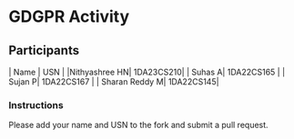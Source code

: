 # GDGPR Activity

## Participants

| Name   | USN        |
|Nithyashree HN| 1DA23CS210|
| Suhas A| 1DA22CS165 |
| Sujan P| 1DA22CS167 |
| Sharan Reddy M| 1DA22CS145|

### Instructions
Please add your name and USN to the fork and submit a pull request.

